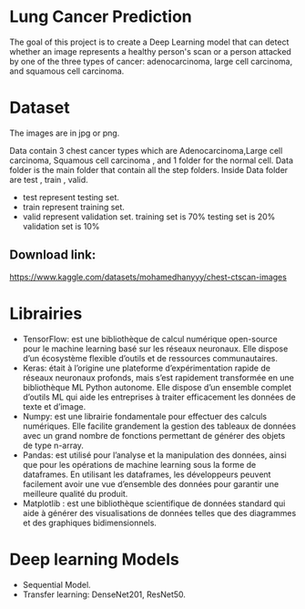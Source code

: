 # Lung Cancer Prediction
The goal of this project is to create a Deep Learning model that can detect whether an image represents a healthy person's scan or a person attacked by one of the three types of cancer: adenocarcinoma, large cell carcinoma, and squamous cell carcinoma.

# Dataset
The images are in jpg or png.

Data contain 3 chest cancer types which are Adenocarcinoma,Large cell carcinoma, Squamous cell carcinoma , and 1 folder for the normal cell.
Data folder is the main folder that contain all the step folders.
Inside Data folder are test , train , valid.
- test represent testing set.
- train represent training set.
- valid represent validation set.
training set is 70%
testing set is 20%
validation set is 10%

## Download link:
https://www.kaggle.com/datasets/mohamedhanyyy/chest-ctscan-images

# Librairies
- TensorFlow: est une bibliothèque de calcul numérique open-source pour le machine learning basé sur les réseaux neuronaux. Elle dispose d’un écosystème flexible d’outils et de ressources communautaires.
- Keras: était à l’origine une plateforme d’expérimentation rapide de réseaux neuronaux profonds, mais s’est rapidement transformée en une bibliothèque ML Python autonome. Elle dispose d’un ensemble complet d’outils ML qui aide les entreprises à traiter efficacement les données de texte et d’image.
- Numpy: est une librairie fondamentale pour effectuer des calculs numériques. Elle facilite grandement la gestion des tableaux de données avec un grand nombre de fonctions permettant de générer des objets de type n-array.
- Pandas: est utilisé pour l’analyse et la manipulation des données, ainsi que pour les opérations de machine learning sous la forme de dataframes. En utilisant les dataframes, les développeurs peuvent facilement avoir une vue d’ensemble des données pour garantir une meilleure qualité du produit.
- Matplotlib : est une bibliothèque scientifique de données standard qui aide à générer des visualisations de données telles que des diagrammes et des graphiques bidimensionnels.

# Deep learning Models
- Sequential Model.
- Transfer learning: DenseNet201, ResNet50.
